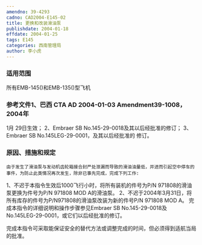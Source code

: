 ```yaml
---
amendno: 39-4293
cadno: CAD2004-E145-02
title: 更换和改装滑油泵
publishdate: 2004-01-18
effdate: 2004-01-25
tags: E145
categories: 西南管理局
author: 李小虎
---
```


### 适用范围 
所有EMB-145()和EMB-135()型飞机

<!--more-->
### 参考文件1、巴西 CTA AD 2004-01-03 Amendment39-1008，2004年 
1月 	29日生效； 2、Embraer SB No.145-29-0018及其以后经批准的修订； 3、Embraer SB No.145LEG-29-0001，及其以后经批准的
修订。

### 原因、措施和规定 
    由于发生了滑油泵与发动机齿轮箱接合封严处泄漏而导致的滑油油量低，并进而引起空中停车的事件，为防止此类情况再次发生，除非已事先完成，完成下列工作: 
1、不迟于本指令生效后1000飞行小时，将所有装机的件号为P/N 971808的滑油泵更换为件号为P/N 971808 MOD A的滑油泵。 2、不迟于2004年3月31日，将所有库存的件号为P/N971808的滑油泵改装为新的件号P/N 971808 MOD A。 完成本指令的详细说明和操作步骤参见Embraer SB No.145-29-0018及No.145LEG-29-0001，或它们以后经批准的修订。 
  
完成本指令可采取能保证安全的替代方法或调整完成的时间，但必须得到适航当局的批准。
